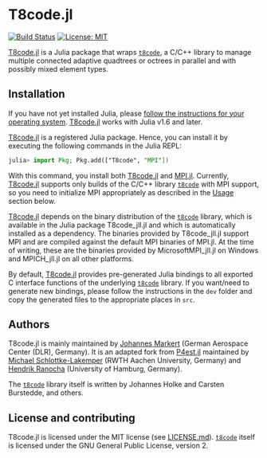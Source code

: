 # T8code.jl

[![Build Status](https://github.com/DLR-AMR/T8code.jl/workflows/test.yml/badge.svg)](https://github.com/DLR-AMR/T8code.jl/actions?query=workflow%3Atest.yml)
[![License: MIT](https://img.shields.io/badge/License-MIT-success.svg)](https://opensource.org/licenses/MIT)

[T8code.jl](https://github.com/DLR-AMR/T8code.jl) is a Julia package
that wraps [`t8code`](https://github.com/DLR-AMR/t8code), a C/C++ library to manage
multiple connected adaptive quadtrees or octrees in parallel and with possibly mixed
element types.

## Installation

If you have not yet installed Julia, please [follow the instructions for your
operating system](https://julialang.org/downloads/platform/).
[T8code.jl](https://github.com/DLR-AMR/T8code.jl) works with Julia v1.6
and later.

[T8code.jl](https://github.com/DLR-AMR/T8code.jl) is a registered Julia
package. Hence, you can install it by executing the following commands in the
Julia REPL:

```julia
julia> import Pkg; Pkg.add(["T8code", "MPI"])
```

With this command, you install both
[T8code.jl](https://github.com/DLR-AMR/T8code.jl) and
[MPI.jl](https://github.com/JuliaParallel/MPI.jl).
Currently, [T8code.jl](https://github.com/DLR-AMR/T8code.jl) supports
only builds of the C/C++ library [`t8code`](https://github.com/DLR-AMR/t8code)
with MPI support, so you need to initialize MPI appropriately as described
in the [Usage](#usage) section below.

[T8code.jl](https://github.com/DLR-AMR/T8code.jl) depends on the binary
distribution of the [`t8code`](https://github.com/DLR-AMR/t8code) library,
which is available in the Julia package T8code\_jll.jl and which is automatically
installed as a dependency. The binaries provided by T8code\_jll.jl support MPI
and are compiled against the default MPI binaries of MPI.jl. At the time of
writing, these are the binaries provided by MicrosoftMPI\_jll.jl on Windows and
MPICH\_jll.jl on all other platforms.

By default, [T8code.jl](https://github.com/DLR-AMR/T8code.jl) provides
pre-generated Julia bindings to all exported C interface functions of the underlying
[`t8code`](https://github.com/DLR-AMR/t8code) library. If you want/need to
generate new bindings, please follow the instructions in the `dev` folder and
copy the generated files to the appropriate places in `src`.

## Authors

T8code.jl is mainly maintained by [Johannes Markert](https://jmark.de) (German
Aerospace Center (DLR), Germany).  It is an adapted fork from
[P4est.jl](https://github.com/trixi-framework/P4est.jl) maintained by [Michael
Schlottke-Lakemper](https://lakemper.eu) (RWTH Aachen University, Germany) and
[Hendrik Ranocha](https://ranocha.de) (University of Hamburg, Germany).

The [`t8code`](https://github.com/DLR-AMR/t8code) library itself is written by
Johannes Holke and Carsten Burstedde, and others.

## License and contributing

T8code.jl is licensed under the MIT license (see [LICENSE.md](LICENSE.md)).
[`t8code`](https://github.com/DLR-AMR/t8code) itself is licensed under the GNU
General Public License, version 2.
